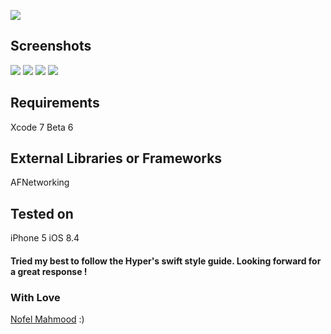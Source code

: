 ![](http://s17.postimg.org/pmjkpn9gv/Slice_1.png)

## Screenshots
![](http://s21.postimg.org/86so39xnb/IMG_2639.png)
![](http://s21.postimg.org/60yd8ru6v/IMG_2640.png)
![](http://s21.postimg.org/4khstikyf/IMG_2641.png)
![](http://s21.postimg.org/ceieewsrb/IMG_2642.png)

## Requirements
Xcode 7 Beta 6

## External Libraries or Frameworks
AFNetworking

## Tested on
iPhone 5 iOS 8.4


#### Tried my best to follow the Hyper's swift style guide. Looking forward for a great response !

### With Love 
[Nofel Mahmood](https://twitter.com/NofelMahmood) :)
